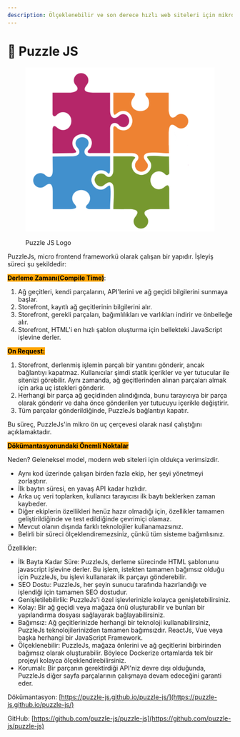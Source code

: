 ```yaml
---
description: Ölçeklenebilir ve son derece hızlı web siteleri için mikro frontend framework.
---
```


# 🧩 Puzzle JS

<figure><img src="../.gitbook/assets/Screenshot 2023-05-07 at 19.07.48.png" alt=""><figcaption><p>Puzzle JS Logo</p></figcaption></figure>

PuzzleJs, micro frontend frameworkü olarak çalışan bir yapıdır. İşleyiş süreci şu şekildedir:

<mark style="background-color:orange;">**Derleme Zamanı(Compile Time)**</mark>:

1. Ağ geçitleri, kendi parçalarını, API'lerini ve ağ geçidi bilgilerini sunmaya başlar.
2. Storefront, kayıtlı ağ geçitlerinin bilgilerini alır.
3. Storefront, gerekli parçaları, bağımlılıkları ve varlıkları indirir ve önbelleğe alır.
4. Storefront, HTML'i en hızlı şablon oluşturma için bellekteki JavaScript işlevine derler.

<mark style="background-color:orange;">**On Request:**</mark>

1. Storefront, derlenmiş işlemin parçalı bir yanıtını gönderir, ancak bağlantıyı kapatmaz. Kullanıcılar şimdi statik içerikler ve yer tutucular ile sitenizi görebilir. Aynı zamanda, ağ geçitlerinden alınan parçaları almak için arka uç istekleri gönderir.
2. Herhangi bir parça ağ geçidinden alındığında, bunu tarayıcıya bir parça olarak gönderir ve daha önce gönderilen yer tutucuyu içerikle değiştirir.
3. Tüm parçalar gönderildiğinde, PuzzleJs bağlantıyı kapatır.

Bu süreç, PuzzleJs'in mikro ön uç çerçevesi olarak nasıl çalıştığını açıklamaktadır.

<mark style="background-color:orange;">**Dökümantasyonundaki Önemli Noktalar**</mark>

Neden? Geleneksel model, modern web siteleri için oldukça verimsizdir.

* Aynı kod üzerinde çalışan birden fazla ekip, her şeyi yönetmeyi zorlaştırır.
* İlk baytın süresi, en yavaş API kadar hızlıdır.
* Arka uç veri toplarken, kullanıcı tarayıcısı ilk baytı beklerken zaman kaybeder.
* Diğer ekiplerin özellikleri henüz hazır olmadığı için, özellikler tamamen geliştirildiğinde ve test edildiğinde çevrimiçi olamaz.
* Mevcut olanın dışında farklı teknolojiler kullanamazsınız.
* Belirli bir süreci ölçeklendiremezsiniz, çünkü tüm sisteme bağımlısınız.

Özellikler:

* İlk Bayta Kadar Süre: PuzzleJs, derleme sürecinde HTML şablonunu javascript işlevine derler. Bu işlem, istekten tamamen bağımsız olduğu için PuzzleJs, bu işlevi kullanarak ilk parçayı gönderebilir.
* SEO Dostu: PuzzleJs, her şeyin sunucu tarafında hazırlandığı ve işlendiği için tamamen SEO dostudur.
* Genişletilebilirlik: PuzzleJs'i özel işlevlerinizle kolayca genişletebilirsiniz.
* Kolay: Bir ağ geçidi veya mağaza önü oluşturabilir ve bunları bir yapılandırma dosyası sağlayarak bağlayabilirsiniz.
* Bağımsız: Ağ geçitlerinizde herhangi bir teknoloji kullanabilirsiniz, PuzzleJs teknolojilerinizden tamamen bağımsızdır. ReactJs, Vue veya başka herhangi bir JavaScript Framework.
* Ölçeklenebilir: PuzzleJs, mağaza önlerini ve ağ geçitlerini birbirinden bağımsız olarak oluşturabilir. Böylece Dockerize ortamlarda tek bir projeyi kolayca ölçeklendirebilirsiniz.
* Korumalı: Bir parçanın gerektirdiği API'niz devre dışı olduğunda, PuzzleJs diğer sayfa parçalarının çalışmaya devam edeceğini garanti eder.

Dökümantasyon: [https://puzzle-js.github.io/puzzle-js/](https://puzzle-js.github.io/puzzle-js/)

GitHub: [https://github.com/puzzle-js/puzzle-js](https://github.com/puzzle-js/puzzle-js)
